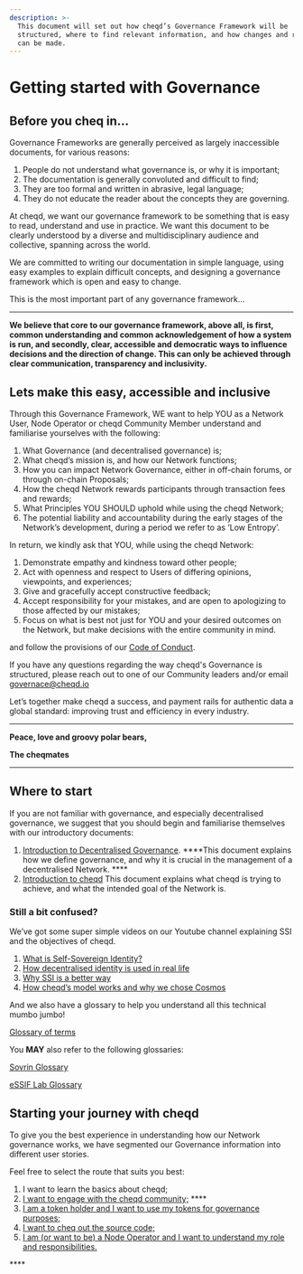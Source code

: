 ```yaml
---
description: >-
  This document will set out how cheqd’s Governance Framework will be
  structured, where to find relevant information, and how changes and revisions
  can be made.
---
```


# Getting started with Governance

## **Before you cheq in...**

Governance Frameworks are generally perceived as largely inaccessible documents, for various reasons:

1. People do not understand what governance is, or why it is important;
2. The documentation is generally convoluted and difficult to find;
3. They are too formal and written in abrasive, legal language;
4. They do not educate the reader about the concepts they are governing.

At cheqd, we want our governance framework to be something that is easy to read, understand and use in practice. We want this document to be clearly understood by a diverse and multidisciplinary audience and collective, spanning across the world.   


We are committed to writing our documentation in simple language, using easy examples to explain difficult concepts, and designing a governance framework which is open and easy to change.  


This is the most important part of any governance framework...  
****

**We believe that core to our governance framework, above all, is first, common understanding and common acknowledgement of how a system is run, and secondly, clear, accessible and democratic ways to influence decisions and the direction of change. This can only be achieved through clear communication, transparency and inclusivity.**



## **Lets make this easy, accessible and inclusive**

Through this Governance Framework, WE want to help YOU as a Network User, Node Operator or cheqd Community Member understand and familiarise yourselves with the following:

1. What Governance \(and decentralised governance\) is;
2. What cheqd’s mission is, and how our Network functions;
3. How you can impact Network Governance, either in off-chain forums, or through on-chain Proposals;
4. How the cheqd Network rewards participants through transaction fees and rewards;
5. What Principles YOU SHOULD uphold while using the cheqd Network;
6. The potential liability and accountability during the early stages of the Network’s development, during a period we refer to as ‘Low Entropy’.

In return, we kindly ask that YOU, while using the cheqd Network:

1. Demonstrate empathy and kindness toward other people;
2. Act with openness and respect to Users of differing opinions, viewpoints, and experiences;
3. Give and gracefully accept constructive feedback;
4. Accept responsibility for your mistakes, and are open to apologizing to those affected by our mistakes;
5. Focus on what is best not just for YOU and your desired outcomes on the Network, but make decisions with the entire community in mind. 

and follow the provisions of our [Code of Conduct](https://github.com/cheqd/cheqd-node/blob/main/contributing/code_of_conduct.md). 

If you have any questions regarding the way cheqd's Governance is structured, please reach out to one of our Community leaders and/or email [governace@cheqd.io](mailto:governace@cheqd.io)

Let’s together make cheqd a success, and payment rails for authentic data a global standard: improving trust and efficiency in every industry.   
****

**Peace, love and groovy polar bears,**  


**The cheqmates**  
 ****

## **Where to start**

If you are not familiar with governance, and especially decentralised governance, we suggest that you should begin and familiarise themselves with our introductory documents:  


1. [Introduction to Decentralised Governance](https://docs.google.com/document/d/1swd1WtdPkhkVcxF0-efl185506kBld2zIUKvpKp3M_E/edit#heading=h.g1hnv482cbkn).   ****This document explains how we define governance, and why it is crucial in the management of a decentralised Network. ****
2. [Introduction to cheqd](https://docs.google.com/document/d/19_FV8bfeM3ITZIZyTObmvIt2dszqrvtVLP-2AWz8TGo/edit#)  This document explains what cheqd is trying to achieve, and what the intended goal of the Network is.

### Still a bit confused?

We’ve got some super simple videos on our Youtube channel explaining SSI and the objectives of cheqd.

1. [What is Self-Sovereign Identity?](https://www.youtube.com/watch?v=z9f36Sh4CFM)
2. [How decentralised identity is used in real life](https://www.youtube.com/watch?v=sX38IhG7OpA)
3. [Why SSI is a better way](https://www.youtube.com/watch?v=qObhY0SGsFY)
4. [How cheqd’s model works and why we chose Cosmos](https://www.youtube.com/watch?v=KAxNUfJ75LI)

And we also have a glossary to help you understand all this technical mumbo jumbo!

[Glossary of terms](https://docs.google.com/document/d/1G-gNBDyQxsCsx27KbkXd84H4WNQNB3OnmsjfhN0jeIM/edit)

You **MAY** also refer to the following glossaries:

[Sovrin Glossary](https://docs.google.com/document/d/1gfIz5TT0cNp2kxGMLFXr19x1uoZsruUe_0glHst2fZ8/edit)

[eSSIF Lab Glossary](https://essif-lab.pages.grnet.gr/framework/docs/essifLab-glossary)  


## Starting your journey with cheqd

To give you the best experience in understanding how our Network governance works, we have segmented our Governance information into different user stories.

Feel free to select the route that suits you best:

1. I want to learn the basics about cheqd; 
2. [I want to engage with the cheqd community;](https://docs.google.com/document/d/1wa46yKXXtRU7ffLcVNRT-v7kEfLeay5yML5JgFd2Wdk/edit) ****
3. [I am a token holder and I want to use my tokens for governance purposes;](https://docs.google.com/document/d/17_N9Fs3j_YOQdVZ3g3OZjOP8zbn5ZUpIHYQFdLC3uMs/edit) 
4. [I want to cheq out the source code;](https://github.com/cheqd) 
5. [I am \(or want to be\) a Node Operator and I want to understand my role and responsibilities.](https://docs.google.com/document/d/1wK2oNyIkQIf9di8fVNuh4xHmt7AxIcLl22JEsMnyKAM/edit?pli=1)

\*\*\*\*

  


